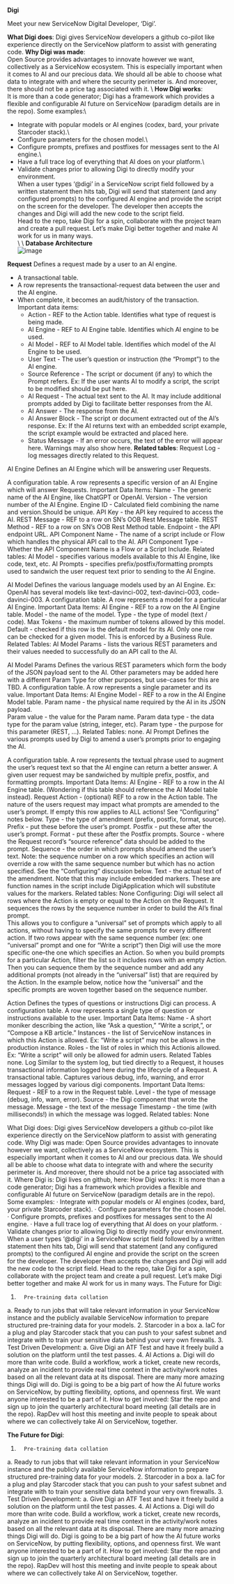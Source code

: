 **Digi**

Meet your new ServiceNow Digital Developer, ‘Digi’.

**What Digi does**:
  Digi gives ServiceNow developers a github co-pilot like experience directly on the ServiceNow platform to assist with generating code.
**Why Digi was made**:\
  Open Source provides advantages to innovate however we want, collectively as a ServiceNow ecosystem. This is especially important when it comes to AI and our precious data. We should all be able to choose what data to integrate with and where the security perimeter is. And moreover, there should not be a price tag associated with it.
\\
**How Digi works**:\
It is more than a code generator; Digi has a framework which provides a flexible and configurable AI future on ServiceNow (paradigm details are in the repo). Some examples:\
* Integrate with popular models or AI engines (codex, bard, your private Starcoder stack).\
* Configure parameters for the chosen model.\
 * Configure prompts, prefixes and postfixes for messages sent to the AI engine.\
* Have a full trace log of everything that AI does on your platform.\
* Validate changes prior to allowing Digi to directly modify your environment.\
When a user types ‘@digi’ in a ServiceNow script field followed by a written statement then hits tab, Digi will send that statement (and any configured prompts) to the configured AI engine and provide the script on the screen for the developer. The developer then accepts the changes and Digi will add the new code to the script field.\
Head to the repo, take Digi for a spin, collaborate with the project team and create a pull request. Let’s make Digi better together and make AI work for us in many ways.\
\\
\\
**Database Architecture**\
![image](https://github.com/rapdev-io/digi/assets/34044520/96c1abb8-f29a-4161-b6cf-a894e03f247a)

**Request**
Defines a request made by a user to an AI engine. 
  * A transactional table.
  * A row represents the transactional-request data between the user and the AI engine.
  * When complete,  it becomes an audit/history of the transaction.
    Important data items: 
      * Action - REF to the Action table.  Identifies what type of request is being made.
      * AI Engine -  REF to AI Engine table.  Identifies which AI engine to be used.
      * AI Model - REF to AI Model table.  Identifies which model of the AI Engine to be used.
      * User Text - The user’s question or instruction (the “Prompt”) to the AI engine.
      * Source Reference - The script or document (if any) to which the Prompt refers.  Ex: If the user wants AI to modify a script, the script to be modified should be put here. 
      * AI Request -  The actual text sent to the AI.  It may include additional prompts added by Digi to facilitate better responses from the AI. 
      * AI Answer - The response from the AI.
      * AI Answer Block - The script or document extracted out of the AI’s response.  Ex: If the AI returns text with an embedded script example, the script example would be extracted and placed here.
      * Status Message - If an error occurs, the text of the error will appear here.  Warnings may also show here. 
**Related tables**: 
  Request Log - log messages directly related to this Request. 



AI Engine
Defines an AI Engine which will be answering user Requests.

A configuration table.
A row represents a specific version of an AI Engine which will answer Requests.
Important Data Items:
Name - The generic name of the AI Engine, like ChatGPT or OpenAI.
Version - The version number of the AI Engine.
Engine ID - Calculated field combining the name and version.Should be unique.
API Key - the API key required to access the AI.
REST Message - REF to a row on SN’s OOB Rest Message table.
REST Method - REF to a row on SN’s OOB Rest Method table.
Endpoint - the API endpoint URL.
API Component Name - The name of a script include or Flow which handles the physical API call to the AI.
API Component Type - Whether the API Component Name is a Flow or a Script Include.
Related tables: 
AI Model - specifies various models available to this AI Engine, like code, text, etc.
AI Prompts - specifies prefix/postfix/formatting prompts used to sandwich the user request text prior to sending to the AI Engine.

AI Model
Defines the various language models used by an AI Engine.  Ex:  OpenAI has several models like text-davinci-002, text-davinci-003, code-davinci-003.
A configuration table.
A row represents a model for a particular AI Engine.
Important Data Items:
AI Engine - REF to a row on the AI Engine table.
Model - the name of the model.
Type - the type of model (text / code).
Max Tokens - the maximum number of tokens allowed by this model.
Default - checked if this row is the default model for its AI.  Only one row can be checked for a given model.  This is enforced by a Business Rule.
Related Tables:
AI Model Params - lists the various REST parameters and their values needed to successfully do an API call to the AI.

AI Model Params
Defines the various REST parameters which form the body of the JSON payload sent to the AI.  Other parameters may be added here with a different Param Type for other purposes, but use-cases for this are TBD.
A configuration table.
A row represents a single parameter and its value.
Important Data Items: 
AI Engine Model - REF to a row in the AI Engine Model table.
Param name - the physical name required by the AI in its JSON payload.  
Param value - the value for the Param name. 
Param data type - the data type for the param value (string, integer, etc).
Param type - the purpose for this parameter (REST, …).
Related Tables: 
none.
AI Prompt
Defines the various prompts used by Digi to amend a user’s prompts prior to engaging the AI.

A configuration table.
A row represents the textual phrase used to augment the user’s request text so that the AI engine can return a better answer. 
A given user request may be sandwiched by multiple prefix, postfix, and formatting prompts.
Important Data Items: 
AI Engine - REF to a row in the AI Engine table. (Wondering if this table should reference the AI Model table instead).
Request Action - (optional) REF to a row in the Action table.  The nature of the users request may impact what prompts are amended to the user’s prompt.  If empty this row applies to ALL actions!   See “Configuring” notes below.
Type - the type of amendment (prefix, postfix, format, source).  
Prefix - put these before the user’s prompt.
Postfix - put these after the user’s prompt.
Format - put these after the Postfix prompts.
Source - where the Request record’s “source reference” data should be added to the prompt.
Sequence - the order in which prompts should amend the user’s text.
Note:  the sequence number on a row which specifies an action will override a row with the same sequence number but which has no action specified.  See the “Configuring” discussion below. 
Text - the actual text of the amendment.   Note that this may include embedded <functionName> markers.  These are function names in the script include DigiApplication which will substitute values for the markers.
Related tables:
None
Configuring: 
Digi will select all rows where the Action is empty or equal to the Action on the Request.  It sequences the rows by the sequence number in order to build the AI’s final prompt.  
This allows you to configure a “universal” set of prompts which apply to all actions, without having to specify the same prompts for every different action.
If two rows appear with the same sequence number (ex:  one “universal” prompt and one for “Write a script”) then Digi will use the more specific one–the one which specifies an Action.
So when you build prompts for a particular Action, filter the list so it includes rows with an empty Action.  Then you can sequence them by the sequence number and add any additional prompts (not already in the “universal” list) that are required by the Action. 
In the example below, notice how the “universal” and the specific prompts are woven together based on the sequence number.

Action
Defines the types of questions or instructions Digi can process.
A configuration table.
A row represents a single type of question or instructions available to the user.
Important Data Items: 
Name - A short moniker describing the action, like “Ask a question,” “Write a script,”, or “Compose a KB article.”
Instances - the list of ServiceNow instances in which this Action is allowed.  Ex: “Write a script” may not be allows in the production instance. 
Roles - the list of roles in which this Actionis allowed.  Ex:  “Write a script” will only be allowed for admin users.
Related Tables
none.
Log
Similar to the system log, but tied directly to a Request, it houses transactional information logged here during the lifecycle of a Request.
A transactional table.
Captures various debug, info, warning, and error messages logged by various digi components.
Important Data Items:
Request - REF to a row in the Request table.
Level - the type of message (debug, info, warn, error).
Source - the Digi component that wrote the message.
Message - the text of the message
Timestamp - the time (with milliseconds!) in which the message was logged.
Related tables: 
None



What Digi does:
Digi gives ServiceNow developers a github co-pilot like experience directly on the ServiceNow platform to assist with generating code.
Why Digi was made:
Open Source provides advantages to innovate however we want, collectively as a ServiceNow ecosystem. This is especially important when it comes to AI and our precious data. We should all be able to choose what data to integrate with and where the security perimeter is. And moreover, there should not be a price tag associated with it.
Where Digi is:
Digi lives on github, here:
How Digi works:
It is more than a code generator; Digi has a framework which provides a flexible and configurable AI future on ServiceNow (paradigm details are in the repo). Some examples:
·         Integrate with popular models or AI engines (codex, bard, your private Starcoder stack).
·         Configure parameters for the chosen model.
·         Configure prompts, prefixes and postfixes for messages sent to the AI engine.
·         Have a full trace log of everything that AI does on your platform.
·         Validate changes prior to allowing Digi to directly modify your environment.
When a user types ‘@digi’ in a ServiceNow script field followed by a written statement then hits tab, Digi will send that statement (and any configured prompts) to the configured AI engine and provide the script on the screen for the developer. The developer then accepts the changes and Digi will add the new code to the script field.
Head to the repo, take Digi for a spin, collaborate with the project team and create a pull request. Let’s make Digi better together and make AI work for us in many ways.
The Future for Digi:
1.       Pre-training data collation
a.       Ready to run jobs that will take relevant information in your ServiceNow instance and the publicly available ServiceNow information to prepare structured pre-training data for your models.
2.       Starcoder in a box
a.       IaC for a plug and play Starcoder stack that you can push to your safest subnet and integrate with to train your sensitive data behind your very own firewalls.
3.       Test Driven Development:
a.       Give Digi an ATF Test and have it freely build a solution on the platform until the test passes.
4.       AI Actions
a.       Digi will do more than write code. Build a workflow, work a ticket, create new records, analyze an incident to provide real time context in the activity/work notes based on all the relevant data at its disposal.
There are many more amazing things Digi will do. Digi is going to be a big part of how the AI future works on ServiceNow, by putting flexibility, options, and openness first.
We want anyone interested to be a part of it.
How to get involved:
Star the repo and sign up to join the quarterly architectural board meeting (all details are in the repo). RapDev will host this meeting and invite people to speak about where we can collectively take AI on ServiceNow, together.






**The Future for Digi**:
1.       Pre-training data collation
a.       Ready to run jobs that will take relevant information in your ServiceNow instance and the publicly available ServiceNow information to prepare structured pre-training data for your models.
2.       Starcoder in a box
a.       IaC for a plug and play Starcoder stack that you can push to your safest subnet and integrate with to train your sensitive data behind your very own firewalls.
3.       Test Driven Development:
a.       Give Digi an ATF Test and have it freely build a solution on the platform until the test passes.
4.       AI Actions
a.       Digi will do more than write code. Build a workflow, work a ticket, create new records, analyze an incident to provide real time context in the activity/work notes based on all the relevant data at its disposal.
There are many more amazing things Digi will do. Digi is going to be a big part of how the AI future works on ServiceNow, by putting flexibility, options, and openness first.
We want anyone interested to be a part of it.
How to get involved:
Star the repo and sign up to join the quarterly architectural board meeting (all details are in the repo). RapDev will host this meeting and invite people to speak about where we can collectively take AI on ServiceNow, together.

